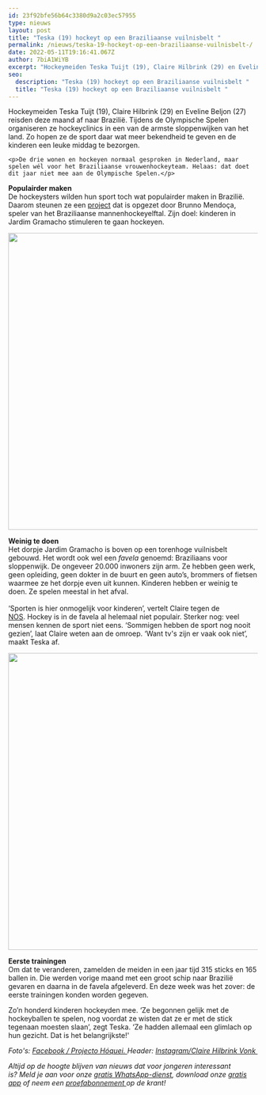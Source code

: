 ```yaml
---
id: 23f92bfe56b64c3380d9a2c03ec57955
type: nieuws
layout: post
title: "Teska (19) hockeyt op een Braziliaanse vuilnisbelt "
permalink: /nieuws/teska-19-hockeyt-op-een-braziliaanse-vuilnisbelt-/
date: 2022-05-11T19:16:41.067Z
author: 7biA1WiYB
excerpt: "Hockeymeiden Teska Tuijt (19), Claire Hilbrink (29) en Eveline Beljon (27) reisden deze maand af naar Brazilië. Tijdens de Olympische Spelen organiseren ze hockeyclinics in een van de armste sloppenwijken van het land. Zo hopen ze de sport daar wat meer bekendheid te geven en de kinderen een leuke middag te bezorgen.  "
seo:
  description: "Teska (19) hockeyt op een Braziliaanse vuilnisbelt "
  title: "Teska (19) hockeyt op een Braziliaanse vuilnisbelt "
---
```

Hockeymeiden Teska Tuijt (19), Claire Hilbrink (29) en Eveline Beljon (27) reisden deze maand af naar Brazilië. Tijdens de Olympische Spelen organiseren ze hockeyclinics in een van de armste sloppenwijken van het land. Zo hopen ze de sport daar wat meer bekendheid te geven en de kinderen een leuke middag te bezorgen.  

    <p>De drie wonen en hockeyen normaal gesproken in Nederland, maar spelen wél voor het Braziliaanse vrouwenhockeyteam. Helaas: dat doet dit jaar niet mee aan de Olympische Spelen.</p>
<p><strong>Populairder maken</strong><br>De hockeysters wilden hun sport toch wat populairder maken in Brazilië. Daarom steunen ze een <a href="https://www.facebook.com/Projeto-H%C3%B3quei-1032674036785777/" target="_blank">project</a> dat is opgezet door Brunno Mendoça, speler van het Braziliaanse mannenhockeyelftal. Zijn doel: kinderen in Jardim Gramacho stimuleren te gaan hockeyen.</p>
<p><div class="media media-element-container media-default"><div id="file-21145" class="file file-image file-image-jpeg">

        
  
  <div class="content">
    <img title="Foto: Facebook, Projeto Hóquei" height="600" width="800" class="media-element file-default" src="https://7dagen.netlify.app/sites/default/files/13920774_1128042127248967_1108573078593199628_n.jpg" alt="">  </div>

  
</div>
</div>
<p><strong>Weinig te doen</strong><br>Het dorpje Jardim Gramacho is boven op een torenhoge vuilnisbelt gebouwd. Het wordt ook wel een <em>favela</em> genoemd: Braziliaans voor sloppenwijk. De ongeveer 20.000 inwoners zijn arm. Ze hebben geen werk, geen opleiding, geen dokter in de buurt en geen auto’s, brommers of fietsen waarmee ze het dorpje even uit kunnen. Kinderen hebben er weinig te doen. Ze spelen meestal in het afval. <br><br>‘Sporten is hier onmogelijk voor kinderen’, vertelt Claire tegen de <a href="http://nos.nl/rio2016/artikel/2124310-deze-drie-meiden-leren-kinderen-hockeyen-in-de-favela-s.html" target="_blank">NOS</a>. Hockey is in de favela al helemaal niet populair. Sterker nog: veel mensen kennen de sport niet eens. ‘Sommigen hebben de sport nog nooit gezien’, laat Claire weten aan de omroep. ‘Want tv's zijn er vaak ook niet’, maakt Teska af.</p>
<p><div class="media media-element-container media-default"><div id="file-21144" class="file file-image file-image-jpeg">

        
  
  <div class="content">
    <img title="Foto: Facebook, Projeto Hóquei" height="600" width="800" class="media-element file-default" src="https://7dagen.netlify.app/sites/default/files/13879182_1128042033915643_7396615505297878151_n%20%281%29.jpg" alt="">  </div>

  
</div>
</div>
<p><strong>Eerste trainingen</strong><br>Om dat te veranderen, zamelden de meiden in een jaar tijd 315 sticks en 165 ballen in. Die werden vorige maand met een groot schip naar Brazilië gevaren en daarna in de favela afgeleverd. En deze week was het zover: de eerste trainingen konden worden gegeven.</p>
<p>Zo’n honderd kinderen hockeyden mee. ‘Ze begonnen gelijk met de hockeyballen te spelen, nog voordat ze wisten dat ze er met de stick tegenaan moesten slaan’, zegt Teska. ‘Ze hadden allemaal een glimlach op hun gezicht. Dat is het belangrijkste!'</p>
<p><em>Foto's: <a href="https://www.facebook.com/Projeto-H%C3%B3quei-1032674036785777/" target="_blank">Facebook / Projecto Hóquei. </a>Header: <a href="https://www.instagram.com/clairecarm19/" target="_blank">Instagram/Claire Hilbrink Vonk </a></em></p>
<p><em>Altijd op de hoogte blijven van nieuws dat voor jongeren interessant is? Meld je aan voor onze <a href="https://7dagen.netlify.app/whatsapp">gratis WhatsApp-dienst</a>, download onze <a href="https://7dagen.netlify.app/app">gratis app</a> of neem een <a href="https://abonneren.sevendays.nl/abonneren/abonnementen/ae/artikel">proefabonnement </a>op de krant!</em></p>  
